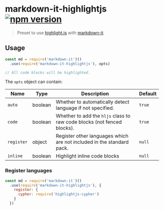 # markdown-it-highlightjs [![npm version](http://img.shields.io/npm/v/markdown-it-highlightjs.svg?style=flat-square)](https://www.npmjs.org/package/markdown-it-highlightjs)

> Preset to use [highlight.js] with [markdown-it].

[highlight.js]: https://highlightjs.org/
[markdown-it]: https://github.com/markdown-it/markdown-it

Usage
-----

```js
const md = require('markdown-it')()
  .use(require('markdown-it-highlightjs'), opts)

// All code blocks will be highlighted.
```

The `opts` object can contain:

Name       | Type | Description                                                                | Default
-----------|------|----------------------------------------------------------------------------|--------
`auto`     | boolean | Whether to automatically detect language if not specified.              | `true`
`code`     | boolean | Whether to add the `hljs` class to raw code blocks (not fenced blocks). | `true`
`register` | object  | Register other languages which are not included in the standard pack.   | `null`
`inline`   | boolean | Highlight inline code blocks                                            | `null`

### Register languages

```js
const md = require('markdown-it')()
  .use(require('markdown-it-highlightjs'), {
    register: {
      cypher: require('highlightjs-cypher')
    }
  })
```
